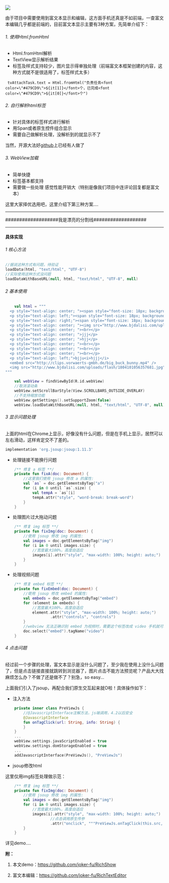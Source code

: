 

![](https://user-gold-cdn.xitu.io/2019/1/4/168182203dd7cf89?w=363&h=622&f=png&s=329683)

由于项目中需要使用到富文本显示和编辑，这方面手机还真是不如前端，一查富文本编辑几乎都是前端的，目前富文本显示主要有3种方案，先简单介绍下：

###### 1. 使用Html.fromHtml
 - Html.fromHtml解析
 - TextView显示解析结果
 - 标签及样式支持较少，图片显示得单独处理（前端富文本框架创建的内容，这种方式就不是很适用了，标签样式太多）
```koltin
 tvAttachTask.text = Html.fromHtml("负责任务<font color=\"#479CD9\">${it[1]}</font>个，已完成<font color=\"#479CD9\">${it[0]}</font>个")
```

###### 2. 自行解析html标签
 - 针对具体的标签样式进行解析
 - 用Span或者原生控件组合显示
 - 需要自己做解析处理，没解析到的就显示不了

当然，开源大法好[github](https://github.com/zzhoujay/RichText)上已经有人做了

###### 3. WebView加载
- 简单快捷
- 标签基本都支持
- 需要做一些处理
  感觉性能开销大（特别是像我们项目中连评论回复都是富文本）

这里大家择优选用吧，这里介绍下第三种方案....

-----

###################我是漂亮的分割线###################

-----

#### 具体实现

###### 1 核心方法
```kotlin
//据说这种方式有问题，待验证
loadData(html, "text/html", "UTF-8")
//实际使用这种方式没问题
loadDataWithBaseURL(null, html, "text/html", "UTF-8", null)
```
###### 2 基本使用
```kotlin
    val html = """
  <p style="text-align: center; "><span style="font-size: 18px; background-color: rgb(255, 255, 255); color: rgb(255, 0, 0); font-weight: bold; font-style: italic;">任务描述</span></p>
  <p style="text-align: left;"><span style="font-size: 18px; background-color: rgb(255, 255, 255); color: rgb(255, 0, 0); font-weight: bold; font-style: italic;">任务描述任务描述</span></p>
  <p style="text-align: right;"><span style="font-size: 18px; background-color: rgb(255, 255, 255); color: rgb(255, 0, 0); font-weight: bold; font-style: italic;">任务描述任务描述任务描述</span></p>
  <p style="text-align: center; "><img src="http://www.bjdalisi.com/uploads/flash/1804101056357681.jpg"></p>
  <p style="text-align: center; "><br></p>
  <p style="text-align: center; ">jjj</p>
  <p style="text-align: center; ">hjj</p>
  <p style="text-align: center; "><br></p>
  <p style="text-align: center; "><br></p>
  <p style="text-align: center; "><br></p>
  <p style="text-align: left;">bjju<i>hjjj</i>
  <embed src="http://clips.vorwaerts-gmbh.de/big_buck_bunny.mp4" />
  <img src="http://www.bjdalisi.com/uploads/flash/1804101056357681.jpg"></p>
"""

    val webView = findViewById(R.id.webView)
    //取消滚动条
    webView.setScrollBarStyle(View.SCROLLBARS_OUTSIDE_OVERLAY)
    //不支持缩放功能
    webView.getSettings().setSupportZoom(false)
    webView.loadDataWithBaseURL(null, html, "text/html", "UTF-8", null)
```

###### 3 显示问题处理
上面的html在Chrome上显示，好像没有什么问题，但是在手机上显示，居然可以左右滑动，这样肯定交不了差的。
```gradle
implementation 'org.jsoup:jsoup:1.11.3'
```
- 处理链接不能换行问题
```kotlin
    /** 修复 a 标签 **/
    private fun fixA(doc: Document) {
        //这里我们使用 jsoup 修改 a 的属性:
        val `as` = doc.getElementsByTag("a")
        for (i in 0 until `as`.size) {
            val tempA = `as`[i]
            tempA.attr("style", "word-break: break-word")
        }
    }
```
- 处理图片过大拖动问题
```kotlin
    /** 修复 img 标签 **/
    private fun fixImg(doc: Document) {
        //使用 jsoup 修改 img 的属性:
        val images = doc.getElementsByTag("img")
        for (i in 0 until images.size) {
            //宽度最大100%，高度自适应
            images[i].attr("style", "max-width: 100%; height: auto;")
        }
    }
```
- 处理视频问题
```kotlin
    /** 修复 embed 标签 **/
    private fun fixEmbed(doc: Document) {
        //使用 jsoup 修改 embed 的属性:
        val embeds = doc.getElementsByTag("embed")
        for (element in embeds) {
            //宽度最大100%，高度自适应
            element.attr("style", "max-width: 100%; height: auto;")
                    .attr("controls", "controls")
        }
        //webview 无法正确识别 embed 为视频时，需要这个标签改成 video 手机就可以识别了
        doc.select("embed").tagName("video")
    }
```
###### 4 点击问题
经过前一个步骤的处理，富文本显示是没什么问题了，至少我在使用上没什么问题了，但是点击链接直接就跳转到浏览器了，图片点击不能方法预览呢？产品大大找麻烦怎么办？不做了还是做不了？别急，so easy...

上面我们引入了jsoup，再配合我们原生交互起来就O啦！具体操作如下：

- 注入方法
```kotlin
    private inner class PreViewJs {
        //@JavascriptInterface注解方法，js端调用，4.2以后安全
        @JavascriptInterface
        fun onTagClick(url: String, info: String) {
        }
    }
    ...
    webView.settings.javaScriptEnabled = true
    webView.settings.domStorageEnabled = true
    ...
    addJavascriptInterface(PreViewJs(), "PreViewJs")
```
- jsoup修改html

这里仅用img标签处理做示范：
```kotlin
    /** 修复 img 标签 **/
    private fun fixImg(doc: Document) {
        //使用 jsoup 修改 img 的属性:
        val images = doc.getElementsByTag("img")
        for (i in 0 until images.size) {
            //宽度最大100%，高度自适应
            images[i].attr("style", "max-width: 100%; height: auto;")
                    //点击调用原生传参
                    .attr("onclick", """PreViewJs.onTagClick(this.src,'富文本图片.jpg')""")
        }
    }
```

详见demo....

**附：**

1. 本文demo：https://github.com/joker-fu/RichShow

2. 富文本编辑：https://github.com/joker-fu/RichTextEditor